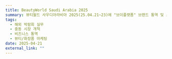 ```yaml
---
title: BeautyWorld Saudi Arabia 2025
summary: 뷰티월드 사우디아라비아 2025(25.04.21~23)에 "브이플랫폼" 브랜드 통역 및 스킨케어 제품 마케터로 파견되어 중동 시장 개척 및 무역 실무 경험을 쌓았습니다.
tags:
  - 해외 박람회 실무
  - 중동 시장 개척
  - 비즈니스 통역
  - 뷰티/화장품 마케팅
date: 2025-04-21
external_link: ""
---
```

